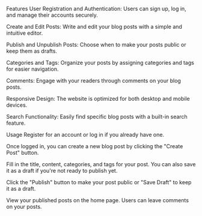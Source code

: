 Features
User Registration and Authentication: Users can sign up, log in, and manage their accounts securely.

Create and Edit Posts: Write and edit your blog posts with a simple and intuitive editor.

Publish and Unpublish Posts: Choose when to make your posts public or keep them as drafts.

Categories and Tags: Organize your posts by assigning categories and tags for easier navigation.

Comments: Engage with your readers through comments on your blog posts.

Responsive Design: The website is optimized for both desktop and mobile devices.

Search Functionality: Easily find specific blog posts with a built-in search feature.

Usage
Register for an account or log in if you already have one.

Once logged in, you can create a new blog post by clicking the "Create Post" button.

Fill in the title, content, categories, and tags for your post. You can also save it as a draft if you're not ready to publish yet.

Click the "Publish" button to make your post public or "Save Draft" to keep it as a draft.

View your published posts on the home page. Users can leave comments on your posts.
